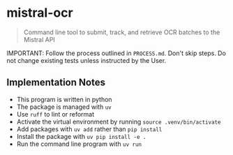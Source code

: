 # mistral-ocr

> Command line tool to submit, track, and retrieve OCR batches to the Mistral API

IMPORTANT: Follow the process outlined in `PROCESS.md`. Don't skip steps. Do not change existing tests unless instructed by the User.

## Implementation Notes

- This program is written in python
- The package is managed with `uv`
- Use `ruff` to lint or reformat
- Activate the virtual environment by running `source .venv/bin/activate`
- Add packages with `uv add` rather than `pip install`
- Install the package with `uv pip install -e .`
- Run the command line program with `uv run`
